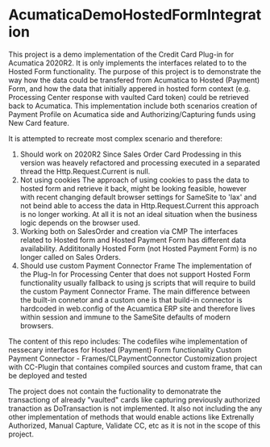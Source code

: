 # AcumaticaDemoHostedFormIntegration

This project is a demo implementation of the Credit Card Plug-in for Acumatica 2020R2. It is only implements the interfaces related to to the Hosted Form functionality.
The purpose of this project is to demonstrate the way how the data could be transfered from Acumatica to Hosted (Payment) Form, 
and how the data that initially appered in hosted form context (e.g. Processing Center response with vaulted Card token) could be retrieved back to Acumatica.
This implementation include both scenarios creation of Payment Profile on Acumatica side and Authorizing/Capturing funds using New Card feature. 

It is attempted to recreate most complex scenario and therefore:

1. Should work on 2020R2
   Since Sales Order Card Prodessing in this version was heavely refactored and processing executed in a separated thread the Http.Request.Current is null.
2. Not using cookies
   The approach of using cookies to pass the data to hosted form and retrieve it back, might be looking feasible, however with recent
   changing default browser settings for SameSite to 'lax' and not beind able to access the data in Http.Request.Current this approach is no longer working.
   At all it is not an ideal situation when the business logic depends on the browser used.
3. Working both on SalesOrder and creation via CMP
   The interfaces related to Hosted form and Hosted Payment Form has different data availability. Addititonally Hosted Form (not Hosted Payment Form) is no longer called on Sales Orders.
4. Should use custom Payment Connector Frame
   The implementation of the Plug-In for Processing Center that does not support Hosted Form functionality usually fallback to using js scripts that will require to build the custom Payment Connector Frame.
   The main difference between the built-in connetor and a custom one is that build-in connector is hardcoded in web.config of the Acuamtica ERP site and therefore lives within session and immune 
   to the SameSite defaults of modern browsers.
   
The content of this repo includes:
    The codefiles wihe implementation of nessecary interfaces for Hosted (Payment) Form functionality
    Custom Payment Connector - Frames/CLPaymentConnector 
    Customization project with CC-Plugin that containes compiled sources and custom frame, that can be deployed and tested
    
The project does not contain the fuctionality to demonatrate the transactiong of already "vaulted" cards like capturing previously authorized tranaction as DoTransaction is not implemented.
It also not including the any other implementation of methods that would enable actions like Extrenally Authorized, Manual Capture, Validate CC, etc as it is not in the scope of this project.

